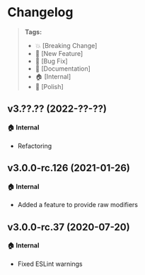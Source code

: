 Changelog
=========

> **Tags:**
> - :boom:       [Breaking Change]
> - :rocket:     [New Feature]
> - :bug:        [Bug Fix]
> - :memo:       [Documentation]
> - :house:      [Internal]
> - :nail_care:  [Polish]

## v3.??.?? (2022-??-??)

#### :house: Internal

* Refactoring

## v3.0.0-rc.126 (2021-01-26)

#### :house: Internal

* Added a feature to provide raw modifiers

## v3.0.0-rc.37 (2020-07-20)

#### :house: Internal

* Fixed ESLint warnings
